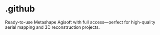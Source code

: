 # .github
Ready-to-use Metashape Agisoft with full access—perfect for high-quality aerial mapping and 3D reconstruction projects.
